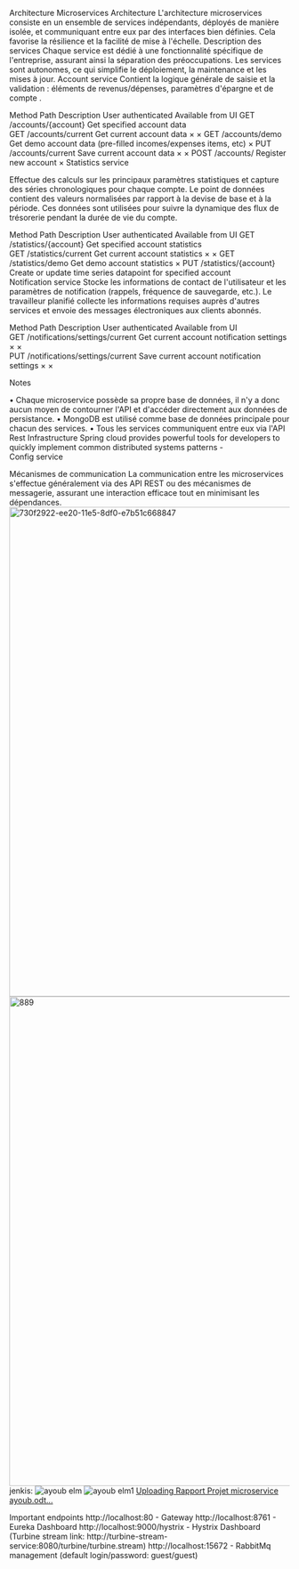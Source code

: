  Architecture Microservices
Architecture
L'architecture microservices consiste en un ensemble de services indépendants, déployés de manière isolée, et communiquant entre eux par des interfaces bien définies. Cela favorise la résilience et la facilité de mise à l'échelle.
Description des services
Chaque service est dédié à une fonctionnalité spécifique de l'entreprise, assurant ainsi la séparation des préoccupations. Les services sont autonomes, ce qui simplifie le déploiement, la maintenance et les mises à jour.
Account service
Contient la logique générale de saisie et la validation : éléments de revenus/dépenses, paramètres d'épargne et de compte
.

Method	Path	Description	User authenticated	Available from UI
GET	/accounts/{account}	Get specified account data		
GET	/accounts/current	Get current account data	×	×
GET	/accounts/demo	Get demo account data (pre-filled incomes/expenses items, etc)		×
PUT	/accounts/current	Save current account data	×	×
POST	/accounts/	Register new account		×
Statistics service

Effectue des calculs sur les principaux paramètres statistiques et capture des séries chronologiques pour chaque compte. Le point de données contient des valeurs normalisées par rapport à la devise de base et à la période. Ces données sont utilisées pour suivre la dynamique des flux de trésorerie pendant la durée de vie du compte.

Method	Path	Description	User authenticated	Available from UI
GET	/statistics/{account}	Get specified account statistics		
GET	/statistics/current	Get current account statistics	×	×
GET	/statistics/demo	Get demo account statistics		×
PUT	/statistics/{account}	Create or update time series datapoint for specified account		
Notification service
Stocke les informations de contact de l'utilisateur et les paramètres de notification (rappels, fréquence de sauvegarde, etc.). Le travailleur planifié collecte les informations requises auprès d'autres services et envoie des messages électroniques aux clients abonnés.


Method	Path	Description	User authenticated	Available from UI	
GET	/notifications/settings/current	Get current account notification settings	×	×	
PUT	/notifications/settings/current	Save current account notification settings	×	×	

Notes

• Chaque microservice possède sa propre base de données, il n'y a donc aucun moyen de contourner l'API et d'accéder directement aux données de persistance.
• MongoDB est utilisé comme base de données principale pour chacun des services.
• Tous les services communiquent entre eux via l'API Rest
Infrastructure
Spring cloud provides powerful tools for developers to quickly implement common distributed systems patterns -  
Config service

Mécanismes de communication
La communication entre les microservices s'effectue généralement via des API REST ou des mécanismes de messagerie, assurant une interaction efficace tout en minimisant les dépendances.
 <img width="880" alt="730f2922-ee20-11e5-8df0-e7b51c668847" src="https://github.com/Ayoubelmaghraoui/app-microservise-with-jenkis/assets/122055457/c1bae105-0d67-4a2a-aa80-89cbf06b1215">
<img width="880" alt="889" src="https://github.com/Ayoubelmaghraoui/app-microservise-with-jenkis/assets/122055457/7106ab87-0dee-4c23-a1ad-d22084c9d12b">
jenkis:
![ayoub elm](https://github.com/Ayoubelmaghraoui/app-microservise-with-jenkis/assets/122055457/cbc53a2d-2e20-48a7-9b9e-3224b753451a)
![ayoub elm1](https://github.com/Ayoubelmaghraoui/app-microservise-with-jenkis/assets/122055457/023cbbec-2daf-4c5d-a43c-ebca774ea6aa)
[Uploading Rapport Projet microservice ayoub.odt…]()

Important endpoints
http://localhost:80 - Gateway
http://localhost:8761 - Eureka Dashboard
http://localhost:9000/hystrix - Hystrix Dashboard (Turbine stream link: http://turbine-stream-service:8080/turbine/turbine.stream)
http://localhost:15672 - RabbitMq management (default login/password: guest/guest)

